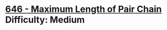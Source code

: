 # [646 - Maximum Length of Pair Chain](https://leetcode.com/problems/maximum-length-of-pair-chain/) </br> Difficulty: Medium